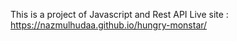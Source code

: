 This is a project of Javascript and Rest API
Live site : https://nazmulhudaa.github.io/hungry-monstar/
